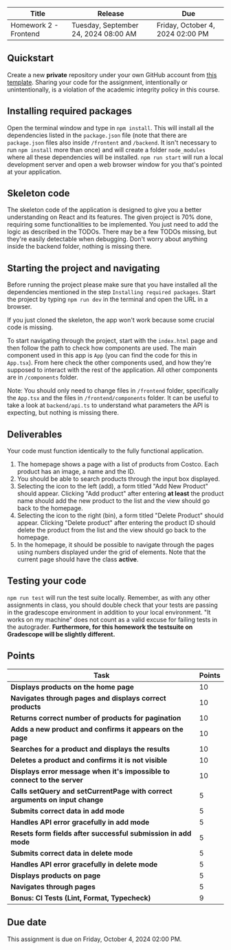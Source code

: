 | Title                 | Release                              | Due                              |
| --------------------- | ------------------------------------ | -------------------------------- |
| Homework 2 - Frontend | Tuesday, September 24, 2024 08:00 AM | Friday, October 4, 2024 02:00 PM |

## Quickstart

Create a new **private** repository under your own GitHub account
from [this template](https://github.com/swad-cs-uic/homework2-f24). Sharing your
code for the assignment, intentionally or unintentionally, is a violation of the
academic integrity policy in this course.

## Installing required packages

Open the terminal window and type in `npm install`. This will install all the dependencies listed in the `package.json` file (note that there are `package.json` files also inside `/frontent` and `/backend`. It isn't necessary to run `npm install` more than once) and will create a folder `node_modules` where all these dependencies will be installed. `npm run start` will run a local development server and open a web browser window for you that's pointed at your application.

## Skeleton code

The skeleton code of the application is designed to give you a better understanding on React and its features. The given project is 70% done, requiring some functionalities to be implemented. You just need to add the logic as described in the TODOs. There may be a few TODOs missing, but they're easily detectable when debugging.
Don't worry about anything inside the backend folder, nothing is missing there.

## Starting the project and navigating

Before running the project please make sure that you have installed all the dependencies mentioned in the step `Installing required packages`. Start the project by typing `npm run dev` in the terminal and open the URL in a browser.

If you just cloned the skeleton, the app won't work because some crucial code is missing.

To start navigating through the project, start with the `index.html` page and then follow the path to check how components are used. The main component used in this app is `App` (you can find the code for this in `App.tsx`). From here check the other components used, and how they're supposed to interact with the rest of the application. All other components are in `/components` folder.

Note: You should only need to change files in `/frontend` folder, specifically the `App.tsx` and the files in `/frontend/components` folder. It can be useful to take a look at `backend/api.ts` to understand what parameters the API is expecting, but nothing is missing there.

## Deliverables

Your code must function identically to the fully functional application.

1. The homepage shows a page with a list of products from Costco. Each product has an image, a name and the ID.
2. You should be able to search products through the input box displayed.
3. Selecting the icon to the left (add), a form titled "Add New Product" should appear. Clicking "Add product" after entering **at least** the product name should add the new product to the list and the view should go back to the homepage.
4. Selecting the icon to the right (bin), a form titled "Delete Product" should appear. Clicking "Delete product" after entering the product ID should delete the product from the list and the view should go back to the homepage.
5. In the homepage, it should be possible to navigate through the pages using numbers displayed under the grid of elements. Note that the current page should have the class **active**.

## Testing your code

`npm run test` will run the test suite locally. Remember, as with any other
assignments in class, you should double check that your tests are passing in the
gradescope environment in addition to your local environment. "It works on my
machine" does not count as a valid excuse for failing tests in the autograder. **Furthermore, for this homework the testsuite on Gradescope will be slightly different.**

## Points

| Task                                                                         | Points |
| ---------------------------------------------------------------------------- | ------ |
| **Displays products on the home page**                                       | 10     |
| **Navigates through pages and displays correct products**                    | 10     |
| **Returns correct number of products for pagination**                        | 10     |
| **Adds a new product and confirms it appears on the page**                   | 10     |
| **Searches for a product and displays the results**                          | 10     |
| **Deletes a product and confirms it is not visible**                         | 10     |
| **Displays error message when it's impossible to connect to the server**     | 10     |
| **Calls setQuery and setCurrentPage with correct arguments on input change** | 5      |
| **Submits correct data in add mode**                                         | 5      |
| **Handles API error gracefully in add mode**                                 | 5      |
| **Resets form fields after successful submission in add mode**               | 5      |
| **Submits correct data in delete mode**                                      | 5      |
| **Handles API error gracefully in delete mode**                              | 5      |
| **Displays products on page**                                                | 5      |
| **Navigates through pages**                                                  | 5      |
| **Bonus: CI Tests (Lint, Format, Typecheck)**                                | 9      |

## Due date

This assignment is due on Friday, October 4, 2024 02:00 PM.
